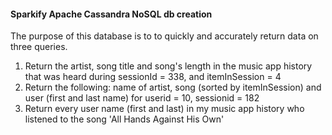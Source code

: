 #### Sparkify Apache Cassandra NoSQL db creation

The purpose of this database is to to quickly and accurately return data on three queries.

1. Return the artist, song title and song's length in the music app history that was heard during sessionId = 338, and itemInSession = 4
2. Return the following: name of artist, song (sorted by itemInSession) and user (first and last name) for userid = 10, sessionid = 182
3. Return every user name (first and last) in my music app history who listened to the song 'All Hands Against His Own'

